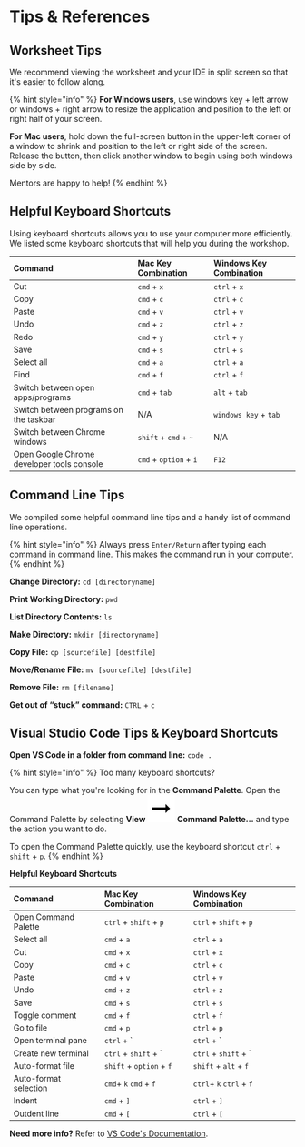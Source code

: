 # Tips & References

## Worksheet Tips

We recommend viewing the worksheet and your IDE in split screen so that it's easier to follow along.

{% hint style="info" %}
**For Windows users**, use windows key + left arrow or windows + right arrow to resize the application and position to the left or right half of your screen.

**For Mac users**, hold down the full-screen button in the upper-left corner of a window to shrink and position to the left or right side of the screen. Release the button, then click another window to begin using both windows side by side.

Mentors are happy to help!
{% endhint %}

## Helpful Keyboard Shortcuts

Using keyboard shortcuts allows you to use your computer more efficiently. We listed some keyboard shortcuts that will help you during the workshop.

| Command | Mac Key Combination | Windows Key Combination |
| :--- | :--- | :--- |
| Cut | `cmd` + `x` | `ctrl` + `x` |
| Copy | `cmd` + `c` | `ctrl` + `c` |
| Paste | `cmd` + `v` | `ctrl` + `v` |
| Undo | `cmd` + `z` | `ctrl` + `z` |
| Redo | `cmd` + `y` | `ctrl` + `y` |
| Save | `cmd` + `s` | `ctrl` + `s` |
| Select all | `cmd` + `a` | `ctrl` + `a` |
| Find | `cmd` + `f` | `ctrl` + `f` |
| Switch between open apps/programs | `cmd` + `tab` | `alt` + `tab` |
| Switch between programs on the taskbar | N/A | `windows key` + `tab` |
| Switch between Chrome windows | `shift` + `cmd` + `~` | N/A |
| Open Google Chrome developer tools console | `cmd` + `option` + `i` | `F12` |

## Command Line Tips

We compiled some helpful command line tips and a handy list of command line operations.

{% hint style="info" %}
Always press `Enter/Return` after typing each command in command line. This makes the command run in your computer.
{% endhint %}

**Change Directory:** `cd [directoryname]`

**Print Working Directory:** `pwd`

**List Directory Contents:** `ls`

**Make Directory:** `mkdir [directoryname]`

**Copy File:** `cp [sourcefile] [destfile]`

**Move/Rename File:** `mv [sourcefile] [destfile]`

**Remove File:** `rm [filename]`

**Get out of “stuck” command:** `CTRL` + `c`

## Visual Studio Code Tips & Keyboard Shortcuts

**Open VS Code in a folder from command line:** `code .`

{% hint style="info" %}
Too many keyboard shortcuts?

You can type what you're looking for in the **Command Palette**. Open the Command Palette by selecting **View** ![](../.gitbook/assets/arrow-right%20%283%29.svg) **Command Palette...** and type the action you want to do.

To open the Command Palette quickly, use the keyboard shortcut `ctrl` + `shift` + `p`.
{% endhint %}

**Helpful Keyboard Shortcuts**

| Command | Mac Key Combination | Windows Key Combination |
| :--- | :--- | :--- |
| Open Command Palette | `ctrl` + `shift` + `p` | `ctrl` + `shift` + `p` |
| Select all | `cmd` + `a` | `ctrl` + `a` |
| Cut | `cmd` + `x` | `ctrl` + `x` |
| Copy | `cmd` + `c` | `ctrl` + `c` |
| Paste | `cmd` + `v` | `ctrl` + `v` |
| Undo | `cmd` + `z` | `ctrl` + `z` |
| Save | `cmd` + `s` | `ctrl` + `s` |
| Toggle comment | `cmd` + `f` | `ctrl` + `f` |
| Go to file | `cmd` + `p` | `ctrl` + `p` |
| Open terminal pane | `ctrl` + \` | `ctrl` + \` |
| Create new terminal | `ctrl` + `shift` + \` | `ctrl` + `shift` + \` |
| Auto-format file | `shift` + `option` + `f` | `shift` + `alt` + `f` |
| Auto-format selection | `cmd`+ `k` `cmd` + `f` | `ctrl`+ `k` `ctrl` + `f` |
| Indent | `cmd` + `]` | `ctrl` + `]` |
| Outdent line | `cmd` + `[` | `ctrl` + `[` |

**Need more info?** Refer to [VS Code's Documentation](https://code.visualstudio.com/docs/getstarted/tips-and-tricks).

